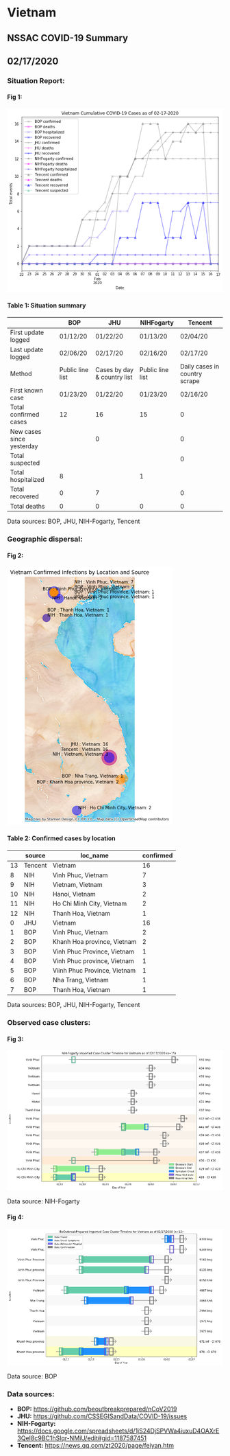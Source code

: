 # Vietnam
## NSSAC COVID-19 Summary
## 02/17/2020



### Situation Report:
#### Fig 1:
![Vietnam cases](../merged_histories/Vietnam_merged_histories.png)

#### Table 1: Situation summary


|                           | BOP              | JHU                         | NIHFogarty       | Tencent                       |
|---------------------------|------------------|-----------------------------|------------------|-------------------------------|
| First update logged       | 01/12/20         | 01/22/20                    | 01/13/20         | 02/04/20                      |
| Last update logged        | 02/06/20         | 02/17/20                    | 02/16/20         | 02/17/20                      |
| Method                    | Public line list | Cases by day & country list | Public line list | Daily cases in country scrape |
| First known case          | 01/23/20         | 01/22/20                    | 01/23/20         | 02/16/20                      |
| Total confirmed cases     | 12               | 16                          | 15               | 0                             |
| New cases since yesterday |                  | 0                           |                  | 0                             |
| Total suspected           |                  |                             |                  | 0                             |
| Total hospitalized        | 8                |                             | 1                |                               |
| Total recovered           | 0                | 7                           |                  | 0                             |
| Total deaths              | 0                | 0                           | 0                | 0                             |

Data sources: BOP, JHU, NIH-Fogarty, Tencent


### Geographic dispersal:
#### Fig 2:
![Vietnam mapped](../case_locs/Vietnam_case_locs.png)

#### Table 2: Confirmed cases by location


|    | source   | loc_name                     |   confirmed |
|----|----------|------------------------------|-------------|
| 13 | Tencent  | Vietnam                      |          16 |
|  8 | NIH      | Vinh Phuc, Vietnam           |           7 |
|  9 | NIH      | Vietnam, Vietnam             |           3 |
| 10 | NIH      | Hanoi, Vietnam               |           2 |
| 11 | NIH      | Ho Chi Minh City, Vietnam    |           2 |
| 12 | NIH      | Thanh Hoa, Vietnam           |           1 |
|  0 | JHU      | Vietnam                      |          16 |
|  1 | BOP      | Vinh Phuc, Vietnam           |           2 |
|  2 | BOP      | Khanh Hoa province, Vietnam  |           2 |
|  3 | BOP      | Vinh Phuc Province, Vietnam  |           1 |
|  4 | BOP      | Vinh Phuc province, Vietnam  |           1 |
|  5 | BOP      | Viinh Phuc Province, Vietnam |           1 |
|  6 | BOP      | Nha Trang, Vietnam           |           1 |
|  7 | BOP      | Thanh Hoa, Vietnam           |           1 |

Data sources: BOP, JHU, NIH-Fogarty, Tencent


### Observed case clusters:
#### Fig 3:
![Vietnam cases](../cluster_analysis/Vietnam_imported_cases_NIHFogarty.png)



Data source: NIH-Fogarty


#### Fig 4:
![Vietnam cases](../cluster_analysis/Vietnam_imported_cases_BOP.png)



Data source: BOP


### Data sources:
* **BOP:** https://github.com/beoutbreakprepared/nCoV2019
* **JHU:** https://github.com/CSSEGISandData/COVID-19/issues
* **NIH-Fogarty:** https://docs.google.com/spreadsheets/d/1jS24DjSPVWa4iuxuD4OAXrE3QeI8c9BC1hSlqr-NMiU/edit#gid=1187587451
* **Tencent:** https://news.qq.com/zt2020/page/feiyan.htm